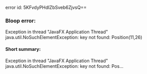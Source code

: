 error id: 5KFvdyPHdIZbSveb6ZjvsQ==
### Bloop error:

Exception in thread "JavaFX Application Thread" java.util.NoSuchElementException: key not found: Position(11,26)
#### Short summary: 

Exception in thread "JavaFX Application Thread" java.util.NoSuchElementException: key not found: Pos...